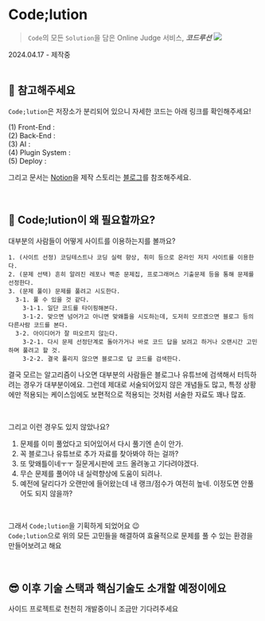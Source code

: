 # Code;lution
> `Code`의 모든 `Solution`을 담은 Online Judge 서비스, ***코드루션***
> <img src = "https://github.com/Code-lution/.github/assets/74345771/033906b8-e677-44f2-952f-18aa6b651291">

2024.04.17 - 제작중
</br></br>

## 📌 참고해주세요
`Code;lution`은 저장소가 분리되어 있으니 자세한 코드는 아래 링크를 확인해주세요!   

(1) Front-End :   
(2) Back-End :   
(3) AI :     
(4) Plugin System :    
(5) Deploy :     

그리고 문서는 [Notion](https://fsm12.notion.site/PJT-Online-Judge-Code-lution-0a40485aaec448c48304d35d46cb1840)을 제작 스토리는 [블로그](https://velog.io/@2024-11th/Codelution1)를 참조해주세요.   

</br>

## 🤔 Code;lution이 왜 필요할까요?  

대부분의 사람들이 어떻게 사이트를 이용하는지를 볼까요?
```
1. (사이트 선정) 코딩테스트나 코딩 실력 향상, 취미 등으로 온라인 저지 사이트를 이용한다.
2. (문제 선택) 흔히 알려진 레포나 백준 문제집, 프로그래머스 기출문제 등을 통해 문제를 선정한다.
3. (문제 풀이) 문제를 풀려고 시도한다.
  3-1. 풀 수 있을 것 같다.
    3-1-1. 일단 코드를 타이핑해본다.
    3-1-2. 맞으면 넘어가고 아니면 맞왜틀을 시도하는데, 도저히 모르겠으면 블로그 등의 다른사람 코드를 본다.
  3-2. 아이디어가 잘 떠오르지 않는다.
    3-2-1. 다시 문제 선정단계로 돌아가거나 바로 코드 답을 보려고 하거나 오랜시간 고민하며 풀려고 할 것.
    3-2-2. 결국 풀리지 않으면 블로그로 답 코드를 검색한다.
```
    
결국 모르는 알고리즘이 나오면 대부분의 사람들은 블로그나 유튜브에 검색해서 터득하려는 경우가 대부분이에요.
그런데 제대로 서술되어있지 않은 개념들도 많고, 특정 상황에만 적용되는 케이스임에도 보편적으로 적용되는 것처럼 서술한 자료도 꽤나 많죠.

</br>

그리고 이런 경우도 있지 않았나요?  

1. 문제를 이미 풀었다고 되어있어서 다시 풀기엔 손이 안가.
2. 꼭 블로그나 유튜브로 추가 자료를 찾아봐야 하는 걸까?
3. 또 맞왜틀이네ㅜㅜ 질문게시판에 코드 올려놓고 기다려야겠다.
4. 무슨 문제를 풀어야 내 실력향상에 도움이 되려나.
5. 예전에 달리다가 오랜만에 들어왔는데 내 랭크/점수가 여전히 높네. 이정도면 안풀어도 되지 않을까? 

</br>

그래서 `Code;lution`을 기획하게 되었어요 😉      
`Code;lution`으로 위의 모든 고민들을 해결하여 효율적으로 문제를 풀 수 있는 환경을 만들어보려고 해요

</br>

## 😎 이후 기술 스택과 핵심기술도 소개할 예정이에요
사이드 프로젝트로 천천히 개발중이니 조금만 기다려주세요

</br>

